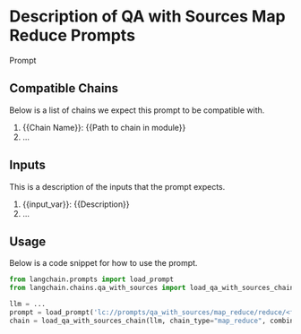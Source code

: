 # Description of QA with Sources Map Reduce Prompts

Prompt

## Compatible Chains

Below is a list of chains we expect this prompt to be compatible with.

1. {{Chain Name}}: {{Path to chain in module}}
2. ...

## Inputs

This is a description of the inputs that the prompt expects.

1. {{input_var}}: {{Description}}
2. ...


## Usage

Below is a code snippet for how to use the prompt.

```python
from langchain.prompts import load_prompt
from langchain.chains.qa_with_sources import load_qa_with_sources_chain

llm = ...
prompt = load_prompt('lc://prompts/qa_with_sources/map_reduce/reduce/<file-name>')
chain = load_qa_with_sources_chain(llm, chain_type="map_reduce", combine_prompt=prompt)
```

